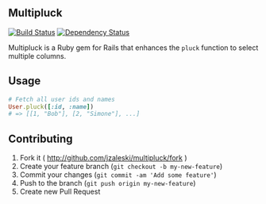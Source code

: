 ## Multipluck

[![Build Status](https://travis-ci.org/jzaleski/multipluck.svg)](https://travis-ci.org/jzaleski/multipluck)
[![Dependency Status](https://gemnasium.com/jzaleski/multipluck.png)](https://gemnasium.com/jzaleski/multipluck)

Multipluck is a Ruby gem for Rails that enhances the `pluck` function to select multiple columns.

## Usage

```ruby
# Fetch all user ids and names
User.pluck([:id, :name])
# => [[1, "Bob"], [2, "Simone"], ...]
```

## Contributing

1. Fork it ( http://github.com/jzaleski/multipluck/fork )
2. Create your feature branch (`git checkout -b my-new-feature`)
3. Commit your changes (`git commit -am 'Add some feature'`)
4. Push to the branch (`git push origin my-new-feature`)
5. Create new Pull Request
